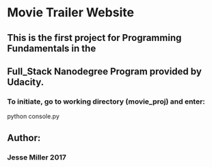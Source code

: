 # Movie Trailer Website
## This is the first project for Programming Fundamentals in the
## Full_Stack Nanodegree Program provided by Udacity.

### To initiate, go to working directory (movie_proj) and enter:
python console.py

## Author:
### Jesse Miller 2017
